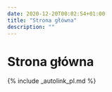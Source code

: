 ```yaml
---
date: 2020-12-20T00:02:54+01:00
title: "Strona główna"
description: ""
---
```


# Strona główna

{% include _autolink_pl.md %}